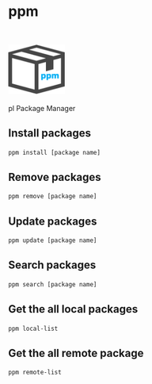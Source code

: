 # ppm
<br>

<img src="logo.png" height=100></img>
<br><br>
pl Package Manager

## Install packages
```sh
ppm install [package name] 
```

## Remove packages 
```sh
ppm remove [package name]
```

## Update packages
```sh
ppm update [package name]
```

## Search packages
```sh
ppm search [package name]
```

## Get the all local packages
```sh
ppm local-list
```

## Get the all remote package
```sh
ppm remote-list
```